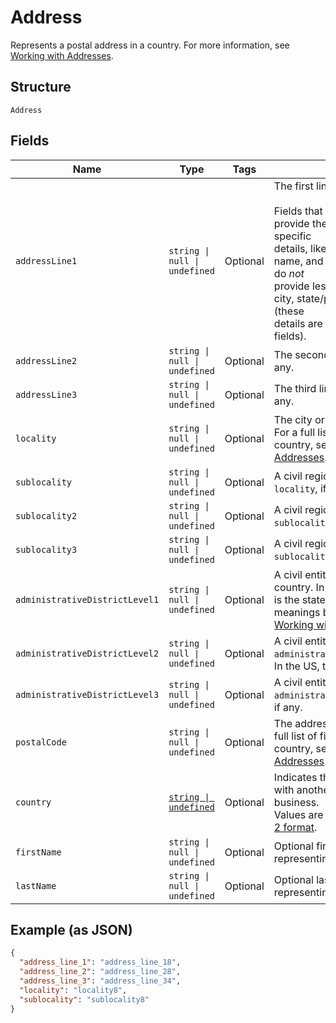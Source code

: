 
# Address

Represents a postal address in a country.
For more information, see [Working with Addresses](https://developer.squareup.com/docs/build-basics/working-with-addresses).

## Structure

`Address`

## Fields

| Name | Type | Tags | Description |
|  --- | --- | --- | --- |
| `addressLine1` | `string \| null \| undefined` | Optional | The first line of the address.<br/><br/>Fields that start with `address_line` provide the address's most specific<br/>details, like street number, street name, and building name. They do *not*<br/>provide less specific details like city, state/province, or country (these<br/>details are provided in other fields). |
| `addressLine2` | `string \| null \| undefined` | Optional | The second line of the address, if any. |
| `addressLine3` | `string \| null \| undefined` | Optional | The third line of the address, if any. |
| `locality` | `string \| null \| undefined` | Optional | The city or town of the address. For a full list of field meanings by country, see [Working with Addresses](https://developer.squareup.com/docs/build-basics/working-with-addresses). |
| `sublocality` | `string \| null \| undefined` | Optional | A civil region within the address's `locality`, if any. |
| `sublocality2` | `string \| null \| undefined` | Optional | A civil region within the address's `sublocality`, if any. |
| `sublocality3` | `string \| null \| undefined` | Optional | A civil region within the address's `sublocality_2`, if any. |
| `administrativeDistrictLevel1` | `string \| null \| undefined` | Optional | A civil entity within the address's country. In the US, this<br/>is the state. For a full list of field meanings by country, see [Working with Addresses](https://developer.squareup.com/docs/build-basics/working-with-addresses). |
| `administrativeDistrictLevel2` | `string \| null \| undefined` | Optional | A civil entity within the address's `administrative_district_level_1`.<br/>In the US, this is the county. |
| `administrativeDistrictLevel3` | `string \| null \| undefined` | Optional | A civil entity within the address's `administrative_district_level_2`,<br/>if any. |
| `postalCode` | `string \| null \| undefined` | Optional | The address's postal code. For a full list of field meanings by country, see [Working with Addresses](https://developer.squareup.com/docs/build-basics/working-with-addresses). |
| `country` | [`string \| undefined`](../models/country.md) | Optional | Indicates the country associated with another entity, such as a business.<br/>Values are in [ISO 3166-1-alpha-2 format](http://www.iso.org/iso/home/standards/country_codes.htm). |
| `firstName` | `string \| null \| undefined` | Optional | Optional first name when it's representing recipient. |
| `lastName` | `string \| null \| undefined` | Optional | Optional last name when it's representing recipient. |

## Example (as JSON)

```json
{
  "address_line_1": "address_line_18",
  "address_line_2": "address_line_28",
  "address_line_3": "address_line_34",
  "locality": "locality8",
  "sublocality": "sublocality8"
}
```

